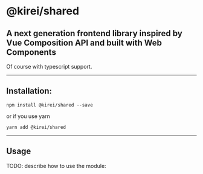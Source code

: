 @kirei/shared
===================

## A next generation frontend library inspired by Vue Composition API and built with Web Components 
Of course with typescript support.

------------------
## Installation:

`npm install @kirei/shared --save`

or if you use yarn

`yarn add @kirei/shared`

--------
## Usage

TODO: describe how to use the module:
